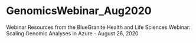 # GenomicsWebinar_Aug2020
Webinar Resources from the BlueGranite Health and Life Sciences Webinar: Scaling Genomic Analyses in Azure - August 26, 2020
